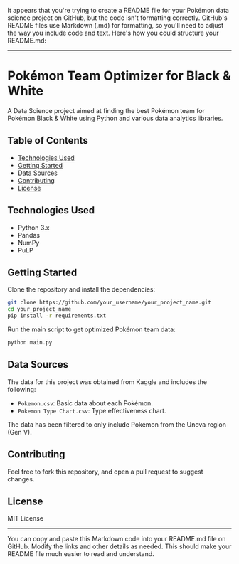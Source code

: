 It appears that you're trying to create a README file for your Pokémon data science project on GitHub, but the code isn't formatting correctly. GitHub's README files use Markdown (.md) for formatting, so you'll need to adjust the way you include code and text. Here's how you could structure your README.md:

---

# Pokémon Team Optimizer for Black & White
A Data Science project aimed at finding the best Pokémon team for Pokémon Black & White using Python and various data analytics libraries.

## Table of Contents
- [Technologies Used](#technologies-used)
- [Getting Started](#getting-started)
- [Data Sources](#data-sources)
- [Contributing](#contributing)
- [License](#license)

## Technologies Used
- Python 3.x
- Pandas
- NumPy
- PuLP

## Getting Started
Clone the repository and install the dependencies:

```bash
git clone https://github.com/your_username/your_project_name.git
cd your_project_name
pip install -r requirements.txt
```

Run the main script to get optimized Pokémon team data:

```bash
python main.py
```

## Data Sources
The data for this project was obtained from Kaggle and includes the following:

- `Pokemon.csv`: Basic data about each Pokémon.
- `Pokemon Type Chart.csv`: Type effectiveness chart.

The data has been filtered to only include Pokémon from the Unova region (Gen V).

## Contributing
Feel free to fork this repository, and open a pull request to suggest changes.

## License
MIT License

---

You can copy and paste this Markdown code into your README.md file on GitHub. Modify the links and other details as needed. This should make your README file much easier to read and understand.
